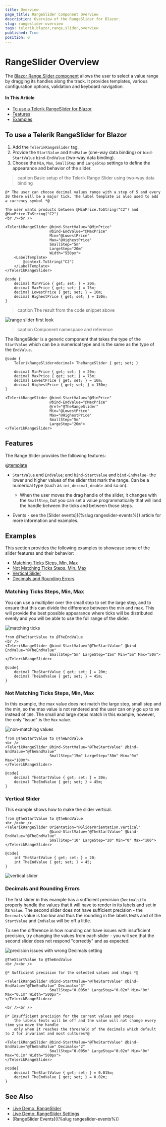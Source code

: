 ```yaml
---
title: Overview
page_title: RangeSlider Component Overview
description: Overview of the RangeSlider for Blazor.
slug: rangeslider-overview
tags: telerik,blazor,range,slider,overview
published: True
position: 0
---
```


# RangeSlider Overview

The <a href="https://www.telerik.com/blazor-ui/rangeslider" target="_blank">Blazor Range Slider component</a> allows the user to select a value range by dragging its handles along the track. It provides templates, various configuration options, validation and keyboard navigation.

#### In This Article

* [To use a Telerik RangeSlider for Blazor](#to-use-a-telerik-rangeslider-for-blazor)
* [Features](#features)
* [Examples](#examples)

## To use a Telerik RangeSlider for Blazor

1. Add the `TelerikRangeSlider` tag.
1. Provide the `StartValue` and `EndValue` (one-way data binding) or `bind-StartValue` `bind-EndValue` (two-way data binding).
1. Choose the `Min`, `Max`, `SmallStep` and `LargeStep` settings to define the appearance and behavior of the slider.


>caption Basic setup of the Telerik Range Slider using two-way data binding

````CSHTML
@* The user can choose decimal values range with a step of 5 and every 20 there will be a major tick. The label template is also used to add a currency symbol *@

The user wants products between @MinPrice.ToString("C2") and @MaxPrice.ToString("C2")
<br /><br />

<TelerikRangeSlider @bind-StartValue="@MinPrice"
                    @bind-EndValue="@MaxPrice"
                    Min="@LowestPrice"
                    Max="@HighestPrice"
                    SmallStep="5m"
                    LargeStep="20m"
                    Width="550px">
    <LabelTemplate>
        @context.ToString("C2")
    </LabelTemplate>
</TelerikRangeSlider>

@code {
    decimal MinPrice { get; set; } = 20m;
    decimal MaxPrice { get; set; } = 75m;
    decimal LowestPrice { get; set; } = 10m;
    decimal HighestPrice { get; set; } = 150m;
}
````

>caption The result from the code snippet above

![range slider first look](images/range-slider-first-look.png)


>caption Component namespace and reference

The RangeSlider is a generic component that takes the type of the `StartValue` which can be a numerical type and is the same as the type of the `EndValue`.

````CSHTML
@code {
    TelerikRangeSlider<decimal> TheRangeSlider { get; set; }

    decimal MinPrice { get; set; } = 20m;
    decimal MaxPrice { get; set; } = 75m;
    decimal LowestPrice { get; set; } = 10m;
    decimal HighestPrice { get; set; } = 150m;
}

<TelerikRangeSlider @bind-StartValue="@MinPrice"
                    @bind-EndValue="@MaxPrice"
                    @ref="@TheRangeSlider"
                    Min="@LowestPrice"
                    Max="@HighestPrice"
                    SmallStep="5m"
                    LargeStep="20m">
</TelerikRangeSlider>
````


## Features

The Range Slider provides the following features:

@[template](/_contentTemplates/slider/common.md#base-slider-features)


* `StartValue` and `EndValue`; and `bind-StartValue` and `bind-EndValue`- the lower and higher values of the slider that mark the range. Can be a numerical type (such as `int`, `decimal`, `double` and so on). 
    
    * When the user moves the drag handle of the slider, it changes with the `SmallStep`, but you can set a value programmatically that will land the handle between the ticks and between those steps.

* Events - see the [Slider events]({%slug rangeslider-events%}) article for more information and examples.

## Examples

This section provides the following examples to showcase some of the slider features and their behavior:

* [Matching Ticks Steps, Min, Max](#matching-ticks-steps-min-max)
* [Not Matching Ticks Steps, Min, Max](#not-matching-ticks-steps-min-max)
* [Vertical Slider](#vertical-slider)
* [Decimals and Rounding Errors](#decimals-and-rounding-errors)

### Matching Ticks Steps, Min, Max

You can use a multiplier over the small step to set the large step, and to ensure that this can divide the difference between the min and max. This will provide the best possible appearance where ticks will be distributed evenly and you will be able to use the full range of the slider.

![matching ticks](images/rangeslider-matching-ticks.png)

````CSHTML
from @TheStartValue to @TheEndValue
<br />
<TelerikRangeSlider @bind-StartValue="@TheStartValue" @bind-EndValue="@TheEndValue"
                    SmallStep="5m" LargeStep="15m" Min="5m" Max="50m">
</TelerikRangeSlider>

@code{
    decimal TheStartValue { get; set; } = 20m;
    decimal TheEndValue { get; set; } = 45m;
}
````

### Not Matching Ticks Steps, Min, Max

In this example, the max value does not match the large step, small step and the min, so the max value is not rendered and the user can only go up to `90` instead of `100`. The small and large steps match in this example, however, the only "issue" is the `Max` value.

![non-matching values](images/rangeslider-non-matching-ticks.png)

````CSHTML
from @TheStartValue to @TheEndValue
<br />
<TelerikRangeSlider @bind-StartValue="@TheStartValue" @bind-EndValue="@TheEndValue"
                    SmallStep="15m" LargeStep="30m" Min="0m" Max="100m">
</TelerikRangeSlider>

@code{
    decimal TheStartValue { get; set; } = 20m;
    decimal TheEndValue { get; set; } = 45m;
}
````

### Vertical Slider

This example shows how to make the slider vertical.

````CSHTML
from @TheStartValue to @TheEndValue
<br /><br />
<TelerikRangeSlider Orientation="@SliderOrientation.Vertical"
                    @bind-StartValue="@TheStartValue" @bind-EndValue="@TheEndValue"
                    SmallStep="10" LargeStep="20" Min="0" Max="100">
</TelerikRangeSlider>

@code{
    int TheStartValue { get; set; } = 20;
    int TheEndValue { get; set; } = 45;
}
````


![vertical slider](images/vertical-range-slider.png)


### Decimals and Rounding Errors

The first slider in this example has a sufficient precision (`Decimals`) to properly handle the values that it will have to render in its labels and set in its `Value`. The second slider does not have sufficient precision - the `Decimals` value is too low and thus the rounding in the labels texts and of the `StartValue` and `EndValue` will be off a little.

To see the difference in how rounding can have issues with insufficient precision, try changing the values from each slider - you will see that the second slider does not respond "correctly" and as expected.

![precision issues with wrong Decimals setting](images/rangeslider-precision-issue.gif)

````CSHTML
@TheStartValue to @TheEndValue
<br /><br />

@* Sufficient precision for the selected values and steps *@

<TelerikRangeSlider @bind-StartValue="@TheStartValue" @bind-EndValue="@TheEndValue" Decimals="3"
                    SmallStep="0.005m" LargeStep="0.02m" Min="0m" Max="0.1m" Width="500px">
</TelerikRangeSlider>

<br /><br />

@* Insufficient precision for the current values and steps
    the labels texts will be off and the value will not change every time you move the handle
    only when it reaches the threshold of the decimals which default to 2 for invariant and most cultures*@

<TelerikRangeSlider @bind-StartValue="@TheStartValue" @bind-EndValue="@TheEndValue" Decimals="2"
                    SmallStep="0.005m" LargeStep="0.02m" Min="0m" Max="0.1m" Width="500px">
</TelerikRangeSlider>

@code{
    decimal TheStartValue { get; set; } = 0.015m;
    decimal TheEndValue { get; set; } = 0.02m;
}
````



## See Also

* [Live Demo: RangeSlider](https://demos.telerik.com/blazor-ui/rangeslider/overview)
* [Live Demo: RangeSlider Settings](https://demos.telerik.com/blazor-ui/rangeslider/customization)
* [RangeSlider Events]({%slug rangeslider-events%})

